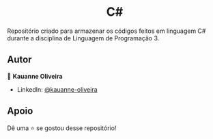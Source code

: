 <h1 align="center">C#</h1>

Repositório criado para armazenar os códigos feitos em linguagem C# durante a disciplina de Linguagem de Programação 3. 

##  Autor

👤 **Kauanne Oliveira**

- LinkedIn: [ @kauanne-oliveira ](https://linkedin.com/in/kauanne-oliveira-13a788259)

##  Apoio

Dê uma ⭐️ se gostou desse repositório!
